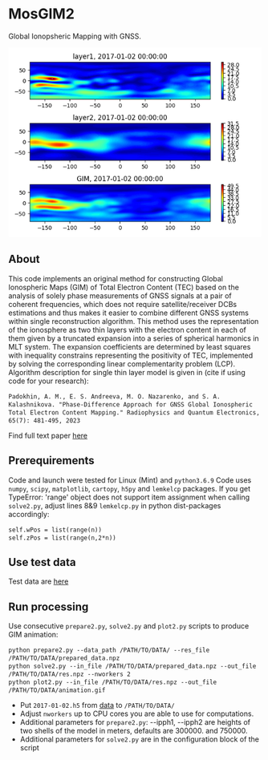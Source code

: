 # MosGIM2

Global Ionopsheric Mapping with GNSS. 

![MosGIM sample output](animation.gif)

## About

This code implements an original method for constructing Global Ionospheric Maps (GIM) of Total Electron Content (TEC) based on the analysis of solely phase measurements of GNSS signals at a pair of coherent frequencies, which does not require satellite/receiver DCBs estimations and thus makes it easier to combine different GNSS systems within single reconstruction algorithm.
This  method uses the representation of the ionosphere as two thin layers with the electron content in each of them given by a truncated expansion into a series of spherical harmonics in MLT system. The expansion coefficients are determined by least squares with inequality constrains representing the positivity of TEC, implemented by solving the corresponding linear complementarity problem (LCP). Algorithm description for single thin layer model is given in (cite if using code for your research): 

    Padokhin, A. M., E. S. Andreeva, M. O. Nazarenko, and S. A. Kalashnikova. "Phase-Difference Approach for GNSS Global Ionospheric Total Electron Content Mapping." Radiophysics and Quantum Electronics, 65(7): 481-495, 2023
    
Find full text paper [here](https://www.researchgate.net/profile/Artem-Padokhin/publication/370183741_Phase-Difference_Approach_for_GNSS_Global_Ionospheric_Total_Electron_Content_Mapping/links/64437a00d749e4340e2cb413/Phase-Difference-Approach-for-GNSS-Global-Ionospheric-Total-Electron-Content-Mapping.pdf)

## Prerequirements 

Code and launch were tested for Linux (Mint) and `python3.6.9`
Code uses `numpy`, `scipy`, `matplotlib`, `cartopy`, `h5py` and `lemkelcp` packages.
If you get TypeError: 'range' object does not support item assignment when calling `solve2.py`, adjust lines 8&9 `lemkelcp.py` in python dist-packages accordingly:

    self.wPos = list(range(n))
    self.zPos = list(range(n,2*n)) 

## Use test data

Test data are [here](https://simurg.space/gen_file?data=obs&date=2017-01-02)

## Run processing

Use consecutive `prepare2.py`,  `solve2.py` and `plot2.py` scripts to produce GIM animation:

    python prepare2.py --data_path /PATH/TO/DATA/ --res_file /PATH/TO/DATA/prepared_data.npz
    python solve2.py --in_file /PATH/TO/DATA/prepared_data.npz --out_file /PATH/TO/DATA/res.npz --nworkers 2
    python plot2.py --in_file /PATH/TO/DATA/res.npz --out_file /PATH/TO/DATA/animation.gif

* Put `2017-01-02.h5` from [data](https://simurg.space/gen_file?data=obs&date=2017-01-02) to `/PATH/TO/DATA/` 
* Adjust `nworkers` up to CPU cores you are able to use for computations.
* Additional parameters for `prepare2.py`: --ipph1, --ipph2 are heights of two shells of the model in meters, defaults are 300000. and 750000.
* Additional parameters for `solve2.py` are in the configuration block of the script
